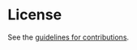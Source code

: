 # License

See the
[guidelines for contributions](https://github.com/ietf-wg-nfsv4/internationalization/blob/main/CONTRIBUTING.md).

